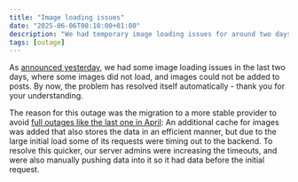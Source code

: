 ```yaml
---
title: "Image loading issues"
date: "2025-06-06T08:10:00+01:00"
description: "We had temporary image loading issues for around two days"
tags: [outage]
---
```


As [announced yesterday](https://datasci.social/@mszll/114624016346626261), we had some image loading issues in the last two days, where some images did not load, and images could not be added to posts. By now, the problem has resolved itself automatically - thank you for your understanding.

The reason for this outage was the migration to a more stable provider to avoid [full outages like the last one in April](https://community.datasci.social/blog/2025-04-20/10h-server-outage/): An additional cache for images was added that also stores the data in an efficient manner, but due to the large initial load some of its requests were timing out to the backend. To resolve this quicker, our server admins were increasing the timeouts, and were also manually pushing data into it so it had data before the initial request.
